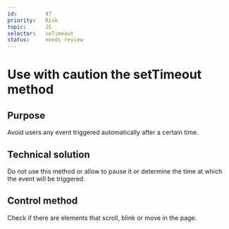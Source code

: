 ```yaml
---
id:         47
priority:   Risk
topic:      JS
selector:   seTimeout
status:     needs review
---
```


# Use with caution the setTimeout method

## Purpose

Avoid users any event triggered automatically after a certain time.

## Technical solution

Do not use this method or allow to pause it or determine the time at which the event will be triggered.

## Control method

Check if there are elements that scroll, blink or move in the page.
